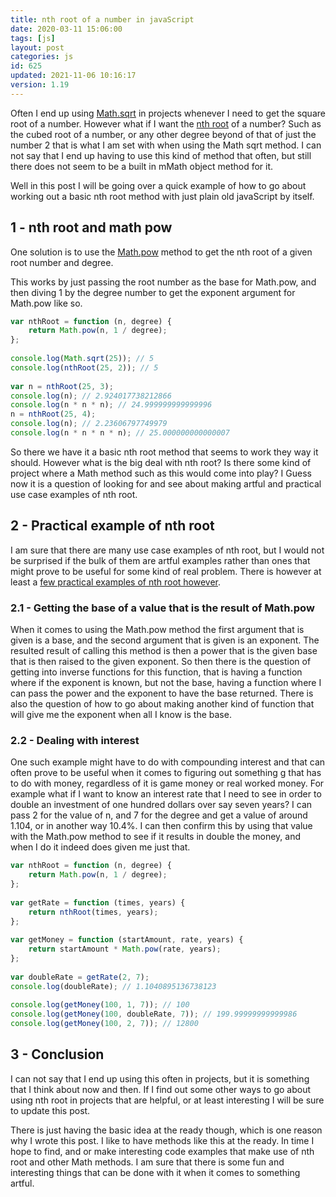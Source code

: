```yaml
---
title: nth root of a number in javaScript
date: 2020-03-11 15:06:00
tags: [js]
layout: post
categories: js
id: 625
updated: 2021-11-06 10:16:17
version: 1.19
---
```


Often I end up using [Math.sqrt](https://developer.mozilla.org/en-US/docs/Web/JavaScript/Reference/Global_Objects/Math/sqrt) in projects whenever I need to get the square root of a number. However what if I want the [nth root](https://en.wikipedia.org/wiki/Nth_root) of a number? Such as the cubed root of a number, or any other degree beyond of that of just the number 2 that is what I am set with when using the Math sqrt method. I can not say that I end up having to use this kind of method that often, but still there does not seem to be a built in mMath object method for it.

Well in this post I will be going over a quick example of how to go about working out a basic nth root method with just plain old javaScript by itself.

<!-- more -->

## 1 - nth root and math pow

One solution is to use the [Math.pow](https://developer.mozilla.org/en-US/docs/Web/JavaScript/Reference/Global_Objects/Math/pow) method to get the nth root of a given root number and degree.

This works by just passing the root number as the base for Math.pow, and then diving 1 by the degree number to get the exponent argument for Math.pow like so.

```js
var nthRoot = function (n, degree) {
    return Math.pow(n, 1 / degree);
};
 
console.log(Math.sqrt(25)); // 5
console.log(nthRoot(25, 2)); // 5
 
var n = nthRoot(25, 3);
console.log(n); // 2.924017738212866
console.log(n * n * n); // 24.999999999999996
n = nthRoot(25, 4);
console.log(n); // 2.23606797749979
console.log(n * n * n * n); // 25.000000000000007
```

So there we have it a basic nth root method that seems to work they way it should. However what is the big deal with nth root? Is there some kind of project where a Math method such as this would come into play? I Guess now it is a question of looking for and see about making artful and practical use case examples of nth root.

## 2 - Practical example of nth root

I am sure that there are many use case examples of nth root, but I would not be surprised if the bulk of them are artful examples rather than ones that might prove to be useful for some kind of real problem. There is however at least a [few practical examples of nth root however](https://www.quora.com/What-is-the-practical-usefulness-of-learning-the-Nth-root-of-a-number).

### 2.1 - Getting the base of a value that is the result of Math.pow

When it comes to using the Math.pow method the first argument that is given is a base, and the second argument that is given is an exponent. The resulted result of calling this method is then a power that is the given base that is then raised to the given exponent. So then there is the question of getting into inverse functions for this function, that is having a function where if the exponent is known, but not the base, having a function where I can pass the power and the exponent to have the base returned. There is also the question of how to go about making another kind of function that will give me the exponent when all I know is the base.

### 2.2 -  Dealing with interest

One such example might have to do with compounding interest and that can often prove to be useful when it comes to figuring out something g that has to do with money, regardless of it is game money or real worked money. For example what if I want to know an interest rate that I need to see in order to double an investment of one hundred dollars over say seven years? I can pass 2 for the value of n, and 7 for the degree and get a value of around 1.104, or in another way 10.4%. I can then confirm this by using that value with the Math.pow method to see if it results in double the money, and when I do it indeed does given me just that.

```js
var nthRoot = function (n, degree) {
    return Math.pow(n, 1 / degree);
};
 
var getRate = function (times, years) {
    return nthRoot(times, years);
};
 
var getMoney = function (startAmount, rate, years) {
    return startAmount * Math.pow(rate, years);
};
 
var doubleRate = getRate(2, 7);
console.log(doubleRate); // 1.1040895136738123
 
console.log(getMoney(100, 1, 7)); // 100
console.log(getMoney(100, doubleRate, 7)); // 199.99999999999986
console.log(getMoney(100, 2, 7)); // 12800
```

## 3 - Conclusion

I can not say that I end up using this often in projects, but it is something that I think about now and then. If I find out some other ways to go about using nth root in projects that are helpful, or at least interesting I will be sure to update this post.

There is just having the basic idea at the ready though, which is one reason why I wrote this post. I like to have methods like this at the ready. In time I hope to find, and or make interesting code examples that make use of nth root and other Math methods. I am sure that there is some fun and interesting things that can be done with it when it comes to something artful.